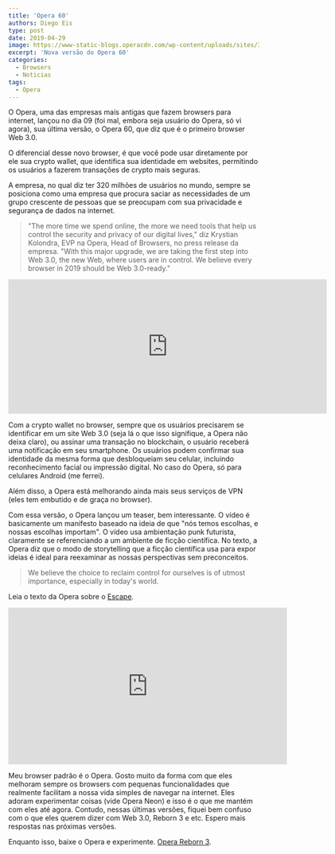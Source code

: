 ```yaml
---
title: 'Opera 60'
authors: Diego Eis
type: post
date: 2019-04-29
image: https://www-static-blogs.operacdn.com/wp-content/uploads/sites/3/2019/04/Reborn3_2019.04.09_03-700x438.png
excerpt: 'Nova versão do Opera 60'
categories:
  - Browsers
  - Noticias
tags:
  - Opera
---
```


O Opera, uma das empresas mais antigas que fazem browsers para internet, lançou no dia 09 (foi mal, embora seja usuário do Opera, só vi agora), sua última versão, o Opera 60, que diz que é o primeiro browser Web 3.0.

O diferencial desse novo browser, é que você pode usar diretamente por ele sua crypto wallet, que identifica sua identidade em websites, permitindo os usuários a fazerem transações de crypto mais seguras. 

A empresa, no qual diz ter 320 milhões de usuários no mundo, sempre se posiciona como uma empresa que procura saciar as necessidades de um grupo crescente de pessoas que se preocupam com sua privacidade e segurança de dados na internet.

> "The more time we spend online, the more we need tools that help us control the security and privacy of our digital lives," diz Krystian Kolondra, EVP na Opera, Head of Browsers, no press release da empresa. "With this major upgrade, we are taking the first step into Web 3.0, the new Web, where users are in control. We believe every browser in 2019 should be Web 3.0-ready."

<iframe src="https://player.vimeo.com/video/327990524" width="640" height="270" frameborder="0" allow="autoplay; fullscreen" allowfullscreen></iframe>

Com a crypto wallet no browser, sempre que os usuários precisarem se identificar em um site Web 3.0 (seja lá o que isso signifique, a Opera não deixa claro), ou assinar uma transação no blockchain, o usuário receberá uma notificação em seu smartphone. Os usuários podem confirmar sua identidade da mesma forma que desbloqueiam seu celular, incluindo reconhecimento facial ou impressão digital. No caso do Opera, só para celulares Android (me ferrei).

Além disso, a Opera está melhorando ainda mais seus serviços de VPN (eles tem embutido e de graça no browser).

Com essa versão, o Opera lançou um teaser, bem interessante. O vídeo é basicamente um manifesto baseado na ideia de que "nós temos escolhas, e nossas escolhas importam". O vídeo usa ambientação punk futurista, claramente se referenciando a um ambiente de ficção científica. No texto, a Opera diz que o modo de storytelling que a ficção científica usa para expor ideias é ideal para reexaminar as nossas perspectivas sem preconceitos.

> We believe the choice to reclaim control for ourselves is of utmost importance, especially in today's world.

Leia o texto da Opera sobre o [Escape](https://www.opera.com/escape).

<iframe width="560" height="315" src="https://www.youtube.com/embed/ybXChhOPYXQ" frameborder="0" allow="accelerometer; autoplay; encrypted-media; gyroscope; picture-in-picture" allowfullscreen></iframe>

Meu browser padrão é o Opera. Gosto muito da forma com que eles melhoram sempre os browsers com pequenas funcionalidades que realmente facilitam a nossa vida simples de navegar na internet. Eles adoram experimentar coisas (vide Opera Neon) e isso é o que me mantém com eles até agora. Contudo, nessas últimas versões, fiquei bem confuso com o que eles querem dizer com Web 3.0, Reborn 3 e etc. Espero mais respostas nas próximas versões. 

Enquanto isso, baixe o Opera e experimente. [Opera Reborn 3](https://www.opera.com/reborn3).